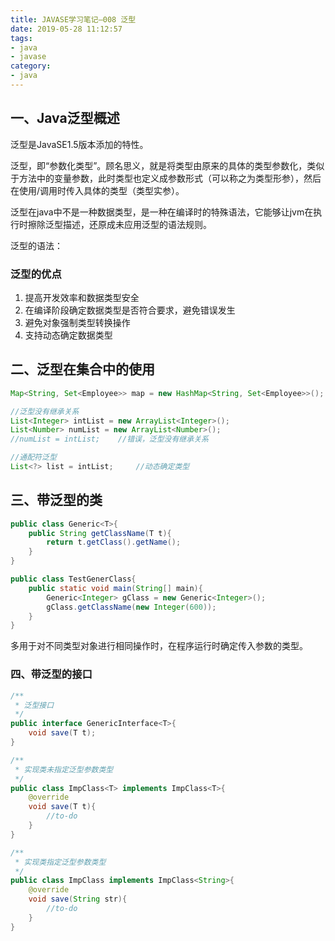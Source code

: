 ```yaml
---
title: JAVASE学习笔记—008 泛型
date: 2019-05-28 11:12:57
tags:
- java
- javase
category:
- java
---
```


## 一、Java泛型概述

泛型是JavaSE1.5版本添加的特性。

泛型，即“参数化类型”。顾名思义，就是将类型由原来的具体的类型参数化，类似于方法中的变量参数，此时类型也定义成参数形式（可以称之为类型形参），然后在使用/调用时传入具体的类型（类型实参）。

泛型在java中不是一种数据类型，是一种在编译时的特殊语法，它能够让jvm在执行时擦除泛型描述，还原成未应用泛型的语法规则。

泛型的语法：<T>

### 泛型的优点

1. 提高开发效率和数据类型安全
2. 在编译阶段确定数据类型是否符合要求，避免错误发生
3. 避免对象强制类型转换操作
4. 支持动态确定数据类型

## 二、泛型在集合中的使用

``` java
Map<String, Set<Employee>> map = new HashMap<String, Set<Employee>>();

//泛型没有继承关系
List<Integer> intList = new ArrayList<Integer>();
List<Number> numList = new ArrayList<Number>();
//numList = intList;    //错误，泛型没有继承关系

//通配符泛型
List<?> list = intList;     //动态确定类型
```


## 三、带泛型的类

``` java
public class Generic<T>{
    public String getClassName(T t){
        return t.getClass().getName();
    }
}

public class TestGenerClass{
    public static void main(String[] main){
        Generic<Integer> gClass = new Generic<Integer>();
        gClass.getClassName(new Integer(600));
    }
}
```

多用于对不同类型对象进行相同操作时，在程序运行时确定传入参数的类型。

### 四、带泛型的接口

``` java
/**
 * 泛型接口
 */
public interface GenericInterface<T>{
    void save(T t);
}

/**
 * 实现类未指定泛型参数类型
 */
public class ImpClass<T> implements ImpClass<T>{
    @override
    void save(T t){
        //to-do
    }
}

/**
 * 实现类指定泛型参数类型
 */
public class ImpClass implements ImpClass<String>{
    @override
    void save(String str){
        //to-do
    }
}
```